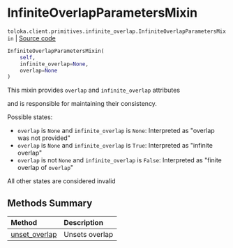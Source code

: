# InfiniteOverlapParametersMixin
`toloka.client.primitives.infinite_overlap.InfiniteOverlapParametersMixin` | [Source code](https://github.com/Toloka/toloka-kit/blob/v1.2.0/src/client/primitives/infinite_overlap.py#L6)

```python
InfiniteOverlapParametersMixin(
    self,
    infinite_overlap=None,
    overlap=None
)
```

This mixin provides `overlap` and `infinite_overlap` attributes


and is responsible for maintaining their consistency.

Possible states:
* `overlap` is `None` and `infinite_overlap` is `None`:
    Interpreted as "overlap was not provided"
* `overlap` is `None` and `infinite_overlap` is `True`:
    Interpreted as "infinite overlap"
* `overlap` is not `None` and `infinite_overlap` is `False`:
    Interpreted as "finite overlap of `overlap`"

All other states are considered invalid

## Methods Summary

| Method | Description |
| :------| :-----------|
[unset_overlap](toloka.client.primitives.infinite_overlap.InfiniteOverlapParametersMixin.unset_overlap.md)| Unsets overlap
